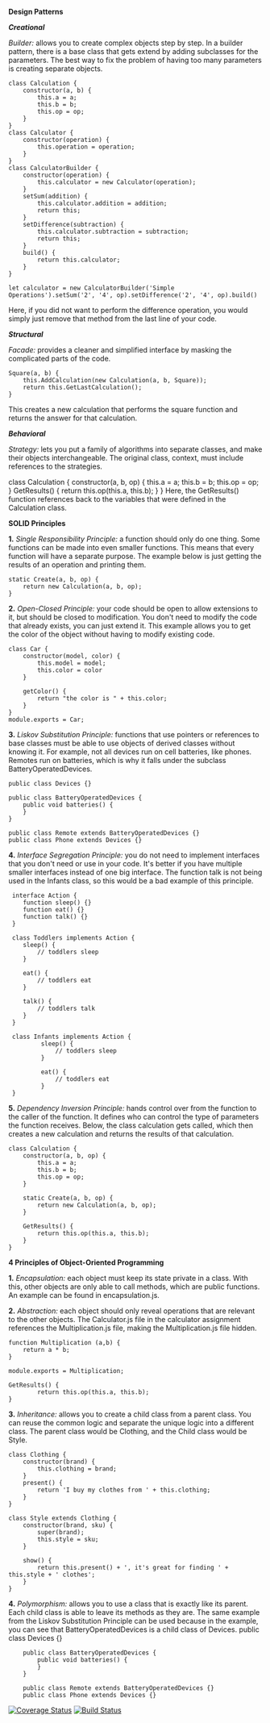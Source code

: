 **Design Patterns**

***Creational***

*Builder:* allows you to create complex objects step by step.
In a builder pattern, there is a base class that gets extend by adding subclasses for the parameters.
The best way to fix the problem of having too many parameters is creating separate objects.

    class Calculation {
        constructor(a, b) {
            this.a = a;
            this.b = b;
            this.op = op;
        }  
    }
    class Calculator {
        constructor(operation) {
            this.operation = operation;
        }
    }
    class CalculatorBuilder {
        constructor(operation) {
            this.calculator = new Calculator(operation);
        }
        setSum(addition) {
            this.calculator.addition = addition;
            return this;
        }
        setDifference(subtraction) {
            this.calculator.subtraction = subtraction;
            return this;
        }
        build() {
            return this.calculator;
        }
    }
    
    let calculator = new CalculatorBuilder('Simple Operations').setSum('2', '4', op).setDifference('2', '4', op).build()
Here, if you did not want to perform the difference operation, you would simply just remove that method from the last line of your code. 

***Structural***

*Facade:* provides a cleaner and simplified interface by masking the complicated parts of the code.
 
    Square(a, b) {
        this.AddCalculation(new Calculation(a, b, Square));
        return this.GetLastCalculation();
    }
This creates a new calculation that performs the square function and returns the answer for that calculation.

***Behavioral***

*Strategy:* lets you put a family of algorithms into separate classes, and make their objects interchangeable.
The original class, context, must include references to the strategies.

   class Calculation {
       constructor(a, b, op) {
           this.a = a;
           this.b = b;
           this.op = op;
       }
       GetResults() {
           return this.op(this.a, this.b);
       }
   }
Here, the GetResults() function references back to the variables that were defined in the Calculation class.

**SOLID Principles**

**1.** *Single Responsibility Principle:* a function should only do one thing. Some functions can be made into even smaller functions. 
This means that every function will have a separate purpose. 
The example below is just getting the results of an operation and printing them.

    static Create(a, b, op) {
        return new Calculation(a, b, op);
    }

**2.** *Open-Closed Principle:* your code should be open to allow extensions to it, but should be closed to modification. 
You don't need to modify the code that already exists, you can just extend it. 
This example allows you to get the color of the object without having to modify existing code. 

    class Car {
        constructor(model, color) {
            this.model = model;
            this.color = color
        }
    
        getColor() {
            return "the color is " + this.color;
        }
    }
    module.exports = Car;
 

**3.** *Liskov Substitution Principle:* functions that use pointers or references to base classes must be able to use objects of derived classes without knowing it.
For example, not all devices run on cell batteries, like phones. Remotes run on batteries, which is why it falls under the subclass BatteryOperatedDevices.

    public class Devices {}   
    
    public class BatteryOperatedDevices {
        public void batteries() {
        }
    }
    
    public class Remote extends BatteryOperatedDevices {}
    public class Phone extends Devices {}
    

**4.** *Interface Segregation Principle:* you do not need to implement interfaces that you don't need or use in your code. 
It's better if you have multiple smaller interfaces instead of one big interface. 
The function talk is not being used in the Infants class, so this would be a bad example of this principle.

     interface Action {
        function sleep() {}
        function eat() {}
        function talk() {}
     }
     
     class Toddlers implements Action {
        sleep() {
            // toddlers sleep
        }
        
        eat() {
            // toddlers eat 
        }
        
        talk() {
            // toddlers talk
        }
     }
     
     class Infants implements Action {
             sleep() {
                 // toddlers sleep
             }
             
             eat() {
                 // toddlers eat 
             }
     }
        
**5.** *Dependency Inversion Principle:* hands control over from the function to the caller of the function. 
It defines who can control the type of parameters the function receives. 
Below, the class calculation gets called, which then creates a new calculation and returns the results of that calculation.
    
    class Calculation {
        constructor(a, b, op) {
            this.a = a;
            this.b = b;
            this.op = op;
        }
    
        static Create(a, b, op) {
            return new Calculation(a, b, op);
        }
    
        GetResults() {
            return this.op(this.a, this.b);
        }
    }


**4 Principles of Object-Oriented Programming**

**1.** *Encapsulation:* each object must keep its state private in a class. 
With this, other objects are only able to call methods, which are public functions.
An example can be found in encapsulation.js.

**2.** *Abstraction:* each object should only reveal operations that are relevant to the other objects. 
The Calculator.js file in the calculator assignment references the Multiplication.js file, making the Multiplication.js file hidden.

    function Multiplication (a,b) {
        return a * b;
    }
    
    module.exports = Multiplication;
    
    GetResults() {
            return this.op(this.a, this.b);
    }

**3.** *Inheritance:* allows you to create a child class from a parent class. 
You can reuse the common logic and separate the unique logic into a different class.
The parent class would be Clothing, and the Child class would be Style.

    class Clothing {
        constructor(brand) {
            this.clothing = brand;
        }
        present() {
            return 'I buy my clothes from ' + this.clothing;
        }
    }
    
    class Style extends Clothing {
        constructor(brand, sku) {
            super(brand);
            this.style = sku;
        }
        
        show() {
            return this.present() + ', it's great for finding ' + this.style + ' clothes';
        }
    }
    

**4.** *Polymorphism:* allows you to use a class that is exactly like its parent. 
Each child class is able to leave its methods as they are. 
The same example from the Liskov Substitution Principle can be used because in the example, you can see that BatteryOperatedDevices is a child class of Devices.
    public class Devices {}   
        
        public class BatteryOperatedDevices {
            public void batteries() {
            }
        }
        
        public class Remote extends BatteryOperatedDevices {}
        public class Phone extends Devices {}
        
        
[![Coverage Status](https://coveralls.io/repos/github/vartika99/IS219-hw2/badge.svg?branch=master)](https://coveralls.io/github/vartika99/IS219-hw2?branch=master)
[![Build Status](https://travis-ci.org/vartika99/IS219-hw2.svg?branch=master)](https://travis-ci.org/vartika99/IS219-hw2)